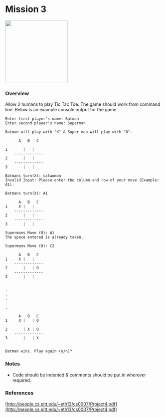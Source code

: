 # Mission 3

<img src="http://assets-02.app.lk/icons/4/11af7cbec03f16d2629b20fef276a8f5?size=200" width="200px" height="200px" />

### Overview

Allow 2 humans to play Tic Tac Toe. The game should work from command line. Below is an example console output for the game.


	Enter first player's name: Batman
	Enter second player's name: Superman
	
	Batman will play with "X" & Super man will play with "O".
	
	 	  A   B   C
 	
	1		|	|
		-------------
	2		|	|
		-------------
	3		| 	|
		
	Batmans turn(X): catwoman
	Invalid Input: Please enter the column and row of your move (Example: A1).
	
	Batmans turn(X): A1

	 	  A   B   C
	1	  X	|	|
		-------------
	2		|	|
		-------------
	3		| 	|

	Supermans Move (O): A1
	The space entered is already taken.

	Supermans Move (O): C2
	
	 	  A   B   C
	1	  X	|	|
		-------------
	2		|	| O
		-------------
	3		| 	|	


	.
	.
	.
	.
	.
	
	 	  A   B   C
	1	  X	|	| O
		-------------
	2		| X	| O
		-------------
	3		| 	| X
	

	Batman wins. Play again (y/n)?
  
### Notes

* Code should be indented & comments should be put in wherever required.

### References

[http://people.cs.pitt.edu/~eth13/cs0007/Project4.pdf](http://people.cs.pitt.edu/~eth13/cs0007/Project4.pdf)